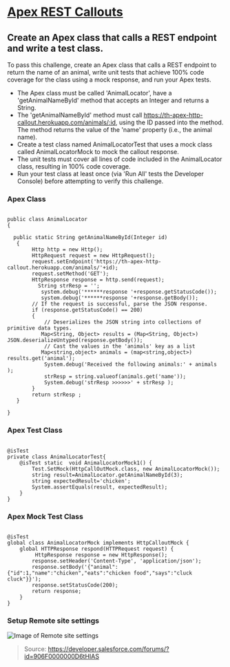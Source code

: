 # [Apex REST Callouts](https://trailhead.salesforce.com/modules/apex_integration_services/units/apex_integration_rest_callouts)

## Create an Apex class that calls a REST endpoint and write a test class.

To pass this challenge, create an Apex class that calls a REST endpoint to return the name of an animal, write unit tests that achieve 100% code coverage for the class using a mock response, and run your Apex tests.

* The Apex class must be called 'AnimalLocator', have a 'getAnimalNameById' method that accepts an Integer and returns a String.
* The 'getAnimalNameById' method must call https://th-apex-http-callout.herokuapp.com/animals/:id, using the ID passed into the method. The method returns the value of the 'name' property (i.e., the animal name).
* Create a test class named AnimalLocatorTest that uses a mock class called AnimalLocatorMock to mock the callout response.
* The unit tests must cover all lines of code included in the AnimalLocator class, resulting in 100% code coverage.
* Run your test class at least once (via 'Run All' tests the Developer Console) before attempting to verify this challenge.

### Apex Class

```

public class AnimalLocator
{

  public static String getAnimalNameById(Integer id)
   {
        Http http = new Http();
        HttpRequest request = new HttpRequest();
        request.setEndpoint('https://th-apex-http-callout.herokuapp.com/animals/'+id);
        request.setMethod('GET');
        HttpResponse response = http.send(request);
          String strResp = '';
           system.debug('******response '+response.getStatusCode());
           system.debug('******response '+response.getBody());
        // If the request is successful, parse the JSON response.
        if (response.getStatusCode() == 200) 
        {
            // Deserializes the JSON string into collections of primitive data types.
           Map<String, Object> results = (Map<String, Object>) JSON.deserializeUntyped(response.getBody());
            // Cast the values in the 'animals' key as a list
           Map<string,object> animals = (map<string,object>) results.get('animal');
            System.debug('Received the following animals:' + animals );
            strResp = string.valueof(animals.get('name'));
            System.debug('strResp >>>>>>' + strResp );
        }
        return strResp ;
   }
  
}

```

### Apex Test Class

```

@isTest
private class AnimalLocatorTest{
    @isTest static  void AnimalLocatorMock1() {
        Test.SetMock(HttpCallOutMock.class, new AnimalLocatorMock());
        string result=AnimalLocator.getAnimalNameById(3);
        string expectedResult='chicken';
        System.assertEquals(result, expectedResult);
    }
}

``` 

### Apex Mock Test Class

```

@isTest
global class AnimalLocatorMock implements HttpCalloutMock {
    global HTTPResponse respond(HTTPRequest request) {
         HttpResponse response = new HttpResponse();
        response.setHeader('Content-Type', 'application/json');
        response.setBody('{"animal":{"id":1,"name":"chicken","eats":"chicken food","says":"cluck cluck"}}');
        response.setStatusCode(200);
        return response;
    }
}

```

### Setup Remote site settings

![Image of Remote site settings](https://github.com/Mulodo-Salesforce-Training/trailhead-salesforce-challenge/blob/master/img/RestCallouts.png)

> Source: https://developer.salesforce.com/forums/?id=906F0000000D6tHIAS
